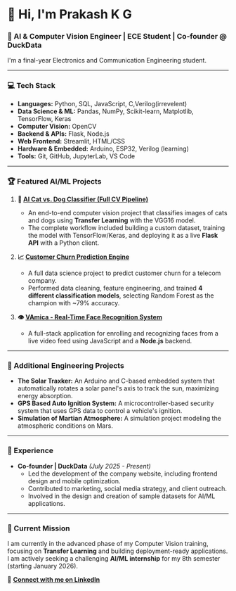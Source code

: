 # 👋 Hi, I'm Prakash K G

### 🚀 AI & Computer Vision Engineer | ECE Student | Co-founder @ DuckData

I'm a final-year Electronics and Communication Engineering student.

---

### 💻 Tech Stack

* **Languages:** Python, SQL, JavaScript, C,Verilog(irrevelent)
* **Data Science & ML:** Pandas, NumPy, Scikit-learn, Matplotlib, TensorFlow, Keras
* **Computer Vision:** OpenCV
* **Backend & APIs:** Flask, Node.js
* **Web Frontend:** Streamlit, HTML/CSS
* **Hardware & Embedded:** Arduino, ESP32, Verilog (learning)
* **Tools:** Git, GitHub, JupyterLab, VS Code

---

### 🏆 Featured AI/ML Projects

1.  **🤖 [AI Cat vs. Dog Classifier (Full CV Pipeline)](https://github.com/thenp26/AI-Cat-Dog-Classifier)**
    * An end-to-end computer vision project that classifies images of cats and dogs using **Transfer Learning** with the VGG16 model.
    * The complete workflow included building a custom dataset, training the model with TensorFlow/Keras, and deploying it as a live **Flask API** with a Python client.

2.  **📈 [Customer Churn Prediction Engine](https://github.com/thenp26/Customer-Churn-Prediction)**
    * A full data science project to predict customer churn for a telecom company.
    * Performed data cleaning, feature engineering, and trained **4 different classification models**, selecting Random Forest as the champion with ~79% accuracy.

3.  **👁️ [VAmica - Real-Time Face Recognition System](https://github.com/thenp26/VAmica)**
    * A full-stack application for enrolling and recognizing faces from a live video feed using JavaScript and a **Node.js** backend.

---

### 🔧 Additional Engineering Projects

* **The Solar Traxker:** An Arduino and C-based embedded system that automatically rotates a solar panel's axis to track the sun, maximizing energy absorption.
* **GPS Based Auto Ignition System:** A microcontroller-based security system that uses GPS data to control a vehicle's ignition.
* **Simulation of Martian Atmosphere:** A simulation project modeling the atmospheric conditions on Mars.

---

### 💼 Experience

* **Co-founder | DuckData** *(July 2025 - Present)*
    * Led the development of the company website, including frontend design and mobile optimization.
    * Contributed to marketing, social media strategy, and client outreach.
    * Involved in the design and creation of sample datasets for AI/ML applications.

---

### 🌱 Current Mission

I am currently in the advanced phase of my Computer Vision training, focusing on **Transfer Learning** and building deployment-ready applications. I am actively seeking a challenging **AI/ML internship** for my 8th semester (starting January 2026).

🔗 **[Connect with me on LinkedIn](https://www.linkedin.com/in/prakash-k-g-82bb31357)**
